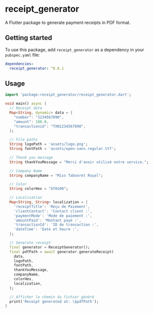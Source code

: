 <!--
This README describes the package. If you publish this package to pub.dev,
this README's contents appear on the landing page for your package.

For information about how to write a good package README, see the guide for
[writing package pages](https://dart.dev/guides/libraries/writing-package-pages).

For general information about developing packages, see the Dart guide for
[creating packages](https://dart.dev/guides/libraries/create-library-packages)
and the Flutter guide for
[developing packages and plugins](https://flutter.dev/developing-packages).
-->

# receipt_generator

A Flutter package to generate payment receipts in PDF format.

## Getting started

To use this package, add `receipt_generator` as a dependency in your `pubspec.yaml` file:

```yaml
dependencies:
  receipt_generator: ^0.0.1
``` 

## Usage

```dart
import 'package:receipt_generator/receipt_generator.dart';

void main() async {
  // Receipt data
  Map<String, dynamic> data = {
    "number": "1234567890",
    "amount": 100.0,
    "transactionid": "TXN1234567890",
  };

  // File paths
  String logoPath = 'assets/logo.png';
  String fontPath = 'assets/open-sans.regular.ttf';

  // Thank you message
  String thankYouMessage = "Merci d'avoir utilisé notre service.";

  // Company Name
  String companyName = "Miss Tabooret Royal";

  // Color
  String colorHex = "bf8100";

  // Localisation
  Map<String, String> localization = {
    'receiptTitle': 'Reçu de Paiement',
    'clientContact': 'Contact client :',
    'paymentMode': 'Mode de paiement :',
    'amountPaid': 'Montant payé :',
    'transactionId': 'ID de transaction :',
    'dateTime': 'Date et heure :',
  };

  // Generate receipt
  final generator = ReceiptGenerator();
  final pdfPath = await generator.generateReceipt(
    data,
    logoPath,
    fontPath,
    thankYouMessage,
    companyName,
    colorHex,
    localization,
  );

  // Afficher le chemin du fichier généré
  print('Receipt generated at: \$pdfPath');
}
```



